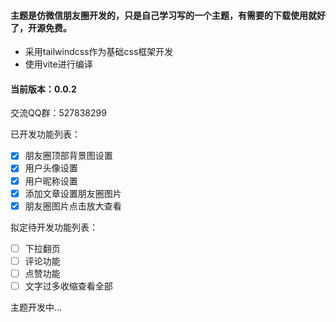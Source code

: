 #### 主题是仿微信朋友圈开发的，只是自己学习写的一个主题，有需要的下载使用就好了，开源免费。
- 采用tailwindcss作为基础css框架开发
- 使用vite进行编译

#### 当前版本：0.0.2

交流QQ群：527838299

已开发功能列表：
- [x] 朋友圈顶部背景图设置
- [x] 用户头像设置
- [x] 用户昵称设置
- [x] 添加文章设置朋友圈图片
- [x] 朋友圈图片点击放大查看

拟定待开发功能列表：
- [ ] 下拉翻页
- [ ] 评论功能
- [ ] 点赞功能
- [ ] 文字过多收缩查看全部

主题开发中...
